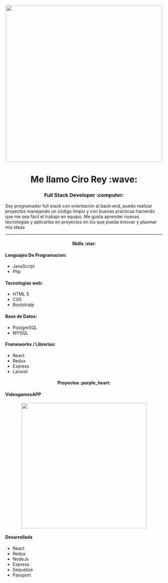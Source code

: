 <p align="center">
<img src="https://i.pinimg.com/originals/c6/3f/b4/c63fb4d45a436a3d958ce719369665c2.gif" width="500">
</p>
<h1 align="center">
Me llamo Ciro Rey :wave:
</h1>
<h3 align="center"> Full Stack Developer :computer: </h3>
Soy programador full stack con orientación al back-end, puedo realizar proyectos manejando un código limpio y con buenas prácticas haciendo que me sea fácil el trabajo en equipo. 
Me gusta aprender nuevas tecnologías y aplicarlas en proyectos en los que pueda innovar y plasmar mis ideas
                
----
<h4 align="center">Skills :star: </h4>

#### Lenguajes De Programacion:
- JavaScript
- Php

#### Tecnologias web:
- HTML 5
- CSS
- Bootstratp

#### Base de Datos:
- PostgreSQL
- MYSQL

#### Frameworks / Librerias:
- React
- Redux
- Express
- Laravel


<h4 align="center">Proyectos :purple_heart: </h4>

#### VideogamesAPP

<p align="center">
<img src="https://media-exp1.licdn.com/dms/image/C4D2DAQFjNVniktW8tQ/profile-treasury-image-shrink_800_800/0/1657223980443?e=1662418800&v=beta&t=xp6lHOYPmjbEPeRTWqQ7J0Urwc4f5QAnnZrIaA6E-0E" width="400">
</p>

#### Desarrollada

- React
- Redux
- NodeJs
- Express
- Sequelize
- Passport

